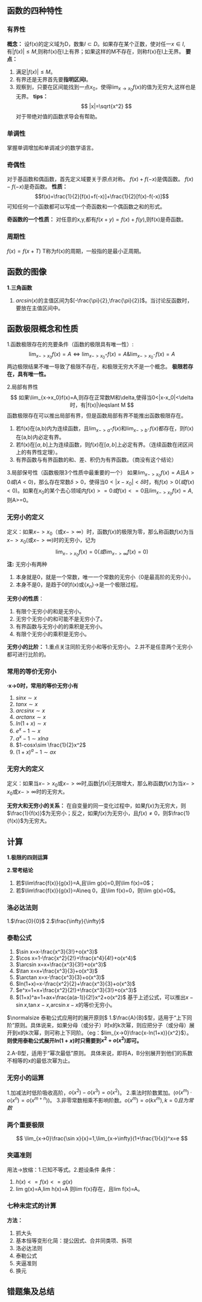 ## 函数的四种特性

### 有界性
**概念：** 设f(x)的定义域为D，数集$I\subset D$。如果存在某个正数，使对任一$x\in I$,有$|f(x)|\leq M$,则称f(x)在I上有界；如果这样的M不存在，则称f(x)在I上无界。
**要点：**
1. 满足$|f(x)|\leq M$。
2. 有界还是无界首先要**指明区间I**。
3. 观察到，只要在区间能找到一点$x_0$，使得$\lim_{x \to x_0}f(x)$的值为无穷大,这样也是无界。
**tips：**
$$
|x|=\sqrt{x^2}
$$
对于带绝对值的函数求导会有帮助。

### 单调性
掌握单调增加和单调减少的数学语言。
### 奇偶性
对于基函数和偶函数，首先定义域要关于原点对称。
$f(x)+f(-x)$是偶函数。
$f(x)-f(-x)$是奇函数。
**性质：**
$$f(x)=\frac{1}{2}[f(x)+f(-x)]+\frac{1}{2}[f(x)-f(-x)]$$
可知任何一个函数都可以写成一个奇函数和一个偶函数之和的形式。

**奇函数的一个性质：** 对任意的x,y,都有$f(x+y)=f(x)+f(y)$,则f(x)是奇函数。
### 周期性
$f(x)=f(x+T)$
T称为f(x)的周期，一般指的是最小正周期。

## 函数的图像
**1.三角函数**
1. $arcsin(x)$的主值区间为$[-\frac{\pi}{2},\frac{\pi}{2}]$。当讨论反函数时，要放在主值区间中。

## 函数极限概念和性质
1.函数极限存在的充要条件（函数的极限具有唯一性）:
$$
\lim_{x->x_0}f(x)=A\Leftrightarrow \lim_{x->x_0^+}f(x)=A \& \lim_{x->x_0^-}f(x)=A
$$
两边极限结果不唯一导致了极限不存在，和极限无穷大不是一个概念。
**极限若存在，具有唯一性。**

2.局部有界性
$$
如果\lim_{x->x_0}f(x)=A,则存在正常数M和\delta,使得当0<|x-x_0|<\delta时，有|f(x)|\leqslant M
$$
函数极限存在可以推出局部有界，但是函数局部有界不能推出函数极限存在。
1. 若f(x)在(a,b)内为连续函数，且$\lim_{x->a^+}f(x)$和$\lim_{x->b^-}f(x)$都存在，则f(x)在(a,b)内必定有界。
2. 若f(x)在$[a,b]$上为连续函数，则$f(x)$在$[a,b]$上必定有界。（连续函数在闭区间上的有界性定理）。
3. 有界函数与有界函数的和、差、积仍为有界函数。（商没有这个结论）

3.局部保号性（函数极限3个性质中最重要的一个）
如果$\lim_{x->x_0}f(x)=A$且$A>0或(A<0)$，那么存在常数$\delta >0$，使得当$0<|x-x_0|<\delta$时，有$f(x)>0(或f(x)<0)$。如果在$x_0$的某个去心领域内$f(x)>=0或f(x)<=0$且$lim_{x->x_0}f(x)=A$,则A>=0。

### 无穷小的定义
定义：如果$x->x_0$（或$x->\infty$）时，函数$f(x)$的极限为零，那么称函数$f(x)$为当$x->x_0$(或$x->\infty$)时的无穷小，记为
$$
\lim_{x->x_0}f(x)=0(或\lim_{x->\infty}f(x)=0)
$$
**注:** 
无穷小有两种
1. 本身就是0，就是一个常数，唯一一个常数的无穷小（0是最高阶的无穷小）。
2. 本身不是0，是趋于0的f(x)或{$x_n$}->是一个极限过程。

**无穷小的性质**：
1. 有限个无穷小的和是无穷小。
2. 无穷个无穷小的和可能不是无穷小了。
3. 有界函数与无穷小的的乘积是无穷小。 
4. 有限个无穷小的乘积是无穷小。

**无穷小的比阶：**
1.重点关注同阶无穷小和等价无穷小。
2.并不是任意两个无穷小都可进行比阶的。


### 常用的等价无穷小
**·x->0时，常用的等价无穷小有**
1. $sinx\sim x$
2. $tanx\sim x$
3. $arcsinx\sim x$
4. $arctanx\sim x$
5. $ln(1+x)\sim x$
6. $e^x-1\sim x$
7. $a^x-1\sim xlna$
8. $1-cosx\sim \frac{1}{2}x^2$
9. $(1+x)^a-1\sim ax$

### 无穷大的定义
定义：如果当$x->x_0$或$x->\infty$时,函数$|f(x)|$无限增大，那么称函数$f(x)$为当$x->x_0$或$x->\infty$时的无穷大。

**无穷大和无穷小的关系：** 在自变量的同一变化过程中，如果$f(x)$为无穷大，则$\frac{1}{f(x)}$为无穷小；反之，如果$f(x)$为无穷小，且$f(x)\neq 0$，则$\frac{1}{f(x)}$为无穷大。

## 计算
**1.极限的四则运算**

**2.常考结论**
1. 若$\lim\frac{f(x)}{g(x)}=A,且\lim g(x)=0,则\lim f(x)=0$；
2. 若$\lim\frac{f(x)}{g(x)}=A\neq 0，且\lim f(x)=0，则\lim g(x)=0$。
### 洛必达法则
1.$\frac{0}{0}$
2.$\frac{\infty}{\infty}$

### 泰勒公式
1. $\sin x=x-\frac{x^3}{3!}+o(x^3)$
2. $\cos x=1-\frac{x^2}{2!}+\frac{x^4}{4!}+o(x^4)$
3. $\arcsin x=x+\frac{x^3}{3!}+o(x^3)$
4. $\tan x=x+\frac{x^3}{3}+o(x^3)$
5. $\arctan x=x-\frac{x^3}{3}+o(x^3)$
6. $ln(1+x)=x-\frac{x^2}{2}+\frac{x^3}{3}+o(x^3)$
7. $e^x=1+x+\frac{x^2}{2!}+\frac{x^3}{3!}+o(x^3)$
8. $(1+x)^a=1+ax+\frac{a(a-1)}{2!}x^2+o(x^2)$
基于上述公式，可以推出$x-\sin x$,$\tan x-x$,$\arcsin x-x$的等价无穷小。

$\normalsize 泰勒公式应用时的展开原则$
1.$\frac{A}{B}$型，适用于“上下同阶”原则。具体说来，如果分母（或分子）时x的k次幂，则应把分子（或分母）展开到x的k次幂，则可称上下同阶。（eg：$lim_{x->0}\frac{x-ln(1+x)}{x^2}$）。
**则使用泰勒公式展开$ln(1+x)$时只需要到$x^2+o(x^2)$即可。**

2.A-B型，适用于“幂次最低”原则。
具体来说，即将A，B分别展开到他们的系数不相等的x的最低次幂为止。


### 无穷小的运算
1.加减法时低阶吸收高阶，$o(x^2)-o(x^3)=o(x^2)$。
2.乘法时阶数累加。($o(x^m)·o(x^n)=o(x^{m+n})$)。
3.非零常数相乘不影响阶数。$o(x^m)=o(kx^m),k=0且为常数$


### 两个重要极限
$$
\lim_{x->0}\frac{\sin x}{x}=1,\lim_{x->\infty}(1+\frac{1}{x})^x=e
$$
### 夹逼准则
用法->放缩：1.已知不等式。2.题设条件
条件：
1. $h(x)<=f(x)<=g(x)$
2. lim g(x)=A,lim h(x)=A
则lim f(x)存在，且lim f(x)=A。

### 七种未定式的计算
**方法：**
1. 抓大头
2. 基本恒等变形化简：提公因式、合并同类项、拆项
3. 洛必达法则
4. 泰勒公式
5. 夹逼准则
6. 换元


## 错题集及总结
